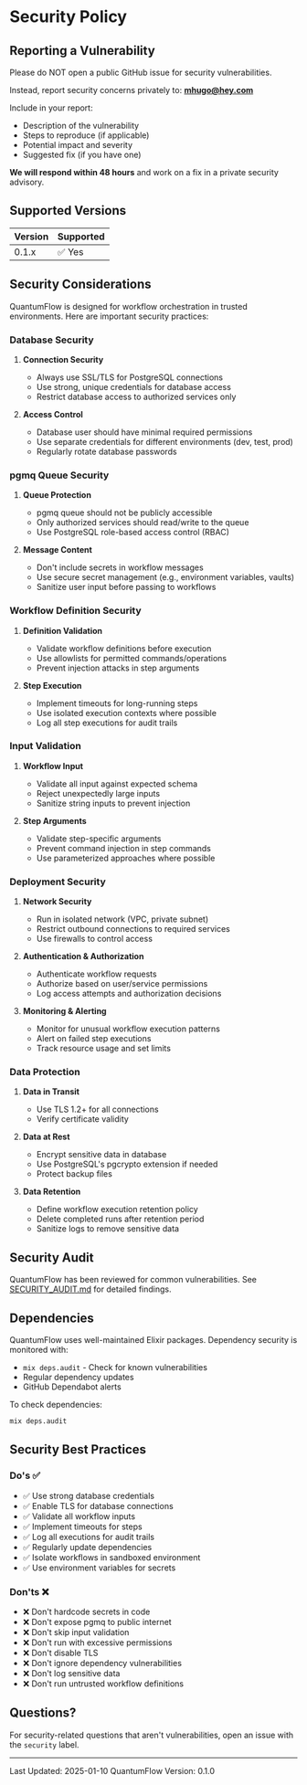 # Security Policy

## Reporting a Vulnerability

Please do NOT open a public GitHub issue for security vulnerabilities.

Instead, report security concerns privately to: **mhugo@hey.com**

Include in your report:
- Description of the vulnerability
- Steps to reproduce (if applicable)
- Potential impact and severity
- Suggested fix (if you have one)

**We will respond within 48 hours** and work on a fix in a private security advisory.

## Supported Versions

| Version | Supported |
|---------|-----------|
| 0.1.x   | ✅ Yes   |

## Security Considerations

QuantumFlow is designed for workflow orchestration in trusted environments. Here are important security practices:

### Database Security

1. **Connection Security**
   - Always use SSL/TLS for PostgreSQL connections
   - Use strong, unique credentials for database access
   - Restrict database access to authorized services only

2. **Access Control**
   - Database user should have minimal required permissions
   - Use separate credentials for different environments (dev, test, prod)
   - Regularly rotate database passwords

### pgmq Queue Security

1. **Queue Protection**
   - pgmq queue should not be publicly accessible
   - Only authorized services should read/write to the queue
   - Use PostgreSQL role-based access control (RBAC)

2. **Message Content**
   - Don't include secrets in workflow messages
   - Use secure secret management (e.g., environment variables, vaults)
   - Sanitize user input before passing to workflows

### Workflow Definition Security

1. **Definition Validation**
   - Validate workflow definitions before execution
   - Use allowlists for permitted commands/operations
   - Prevent injection attacks in step arguments

2. **Step Execution**
   - Implement timeouts for long-running steps
   - Use isolated execution contexts where possible
   - Log all step executions for audit trails

### Input Validation

1. **Workflow Input**
   - Validate all input against expected schema
   - Reject unexpectedly large inputs
   - Sanitize string inputs to prevent injection

2. **Step Arguments**
   - Validate step-specific arguments
   - Prevent command injection in step commands
   - Use parameterized approaches where possible

### Deployment Security

1. **Network Security**
   - Run in isolated network (VPC, private subnet)
   - Restrict outbound connections to required services
   - Use firewalls to control access

2. **Authentication & Authorization**
   - Authenticate workflow requests
   - Authorize based on user/service permissions
   - Log access attempts and authorization decisions

3. **Monitoring & Alerting**
   - Monitor for unusual workflow execution patterns
   - Alert on failed step executions
   - Track resource usage and set limits

### Data Protection

1. **Data in Transit**
   - Use TLS 1.2+ for all connections
   - Verify certificate validity

2. **Data at Rest**
   - Encrypt sensitive data in database
   - Use PostgreSQL's pgcrypto extension if needed
   - Protect backup files

3. **Data Retention**
   - Define workflow execution retention policy
   - Delete completed runs after retention period
   - Sanitize logs to remove sensitive data

## Security Audit

QuantumFlow has been reviewed for common vulnerabilities. See [SECURITY_AUDIT.md](docs/SECURITY_AUDIT.md) for detailed findings.

## Dependencies

QuantumFlow uses well-maintained Elixir packages. Dependency security is monitored with:
- `mix deps.audit` - Check for known vulnerabilities
- Regular dependency updates
- GitHub Dependabot alerts

To check dependencies:
```bash
mix deps.audit
```

## Security Best Practices

### Do's ✅
- ✅ Use strong database credentials
- ✅ Enable TLS for database connections
- ✅ Validate all workflow inputs
- ✅ Implement timeouts for steps
- ✅ Log all executions for audit trails
- ✅ Regularly update dependencies
- ✅ Isolate workflows in sandboxed environment
- ✅ Use environment variables for secrets

### Don'ts ❌
- ❌ Don't hardcode secrets in code
- ❌ Don't expose pgmq to public internet
- ❌ Don't skip input validation
- ❌ Don't run with excessive permissions
- ❌ Don't disable TLS
- ❌ Don't ignore dependency vulnerabilities
- ❌ Don't log sensitive data
- ❌ Don't run untrusted workflow definitions

## Questions?

For security-related questions that aren't vulnerabilities, open an issue with the `security` label.

---

Last Updated: 2025-01-10
QuantumFlow Version: 0.1.0
